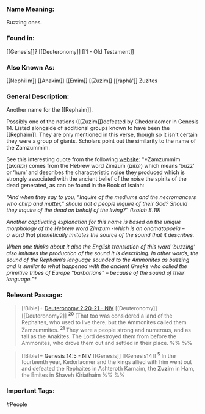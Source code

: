 ### Name Meaning:
Buzzing ones.

### Found in:
[[Genesis]]?
[[Deuteronomy]]
[[1 - Old Testament]]

### Also Known As:
[[Nephilim]]
[[Anakim]]
[[Emim]]
[[Zuzim]]
[[râphâ']]
Zuzites
### General Description:
Another name for the [[Rephaim]].

Possibly one of the nations ([[Zuzim]])defeated by Chedorlaomer in Genesis 14. Listed alongside of additional groups known to have been the [[Rephaim]]. They are only mentioned in this verse, though so it isn't certain they were a group of giants. Scholars point out the similarity to the name of the Zamzummim.

See this interesting quote from the following [website](https://www.hebrewversity.com/rephaim-emim-zamzummim-hebrew-meaning-mysterious-ancient-nation-giants/):
"*Zamzummim (זמזומים) comes from the Hebrew word Zimzum (זמזום) which means ‘buzz’ or ‘hum’ and describes the characteristic noise they produced which is strongly associated with the ancient belief of the noise the spirits of the dead generated, as can be found in the Book of Isaiah:

*“And when they say to you, “Inquire of the mediums and the necromancers who chirp and mutter,” should not a people inquire of their God? Should they inquire of the dead on behalf of the living?” (Isaiah 8:19)*

*Another captivating explanation for this name is based on the unique morphology of the Hebrew word Zimzum -which is an onomatopoeia – a word that phonetically imitates the source of the sound that it describes.*

*When one thinks about it also the English translation of this word ‘buzzing’ also imitates the production of the sound it is describing. In other words, the sound of the Rephaim’s language sounded to the Ammonites as buzzing and is similar to what happened with the ancient Greeks who called the primitive tribes of Europe “barbarians” – because of the sound of their language.*"*
### Relevant Passage:

> [!Bible]+ [Deuteronomy 2:20-21 - NIV](https://bolls.life/NIV/5/2/) [[Deuteronomy]] [[Deuteronomy2]]
>  <sup> **20** </sup>(That too was considered a land of the Rephaites, who used to live there; but the Ammonites called them Zamzummites. <sup> **21** </sup>They were a people strong and numerous, and as tall as the Anakites. The Lord destroyed them from before the Ammonites, who drove them out and settled in their place.
 %% %%

> [!Bible]+ [Genesis 14:5 - NIV](https://bolls.life/NIV/1/14/) [[Genesis]] [[Genesis14]]
>  <sup> **5** </sup>In the fourteenth year, Kedorlaomer and the kings allied with him went out and defeated the Rephaites in Ashteroth Karnaim, the **Zuzim** in Ham, the Emites in Shaveh Kiriathaim
 %% %%
### Important Tags:
 #People